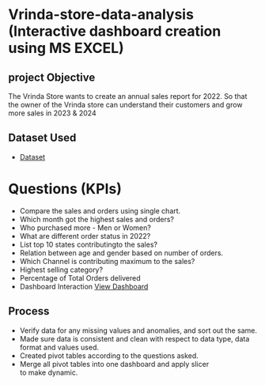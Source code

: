 # Vrinda-store-data-analysis (Interactive dashboard creation using MS EXCEL)
## project Objective
The Vrinda Store wants to create an annual sales report for 2022. So that the owner of the Vrinda store can understand their customers and grow more sales in 2023 & 2024

## Dataset Used
- <a href ="https://github.com/Sourav-311/Data-Analysis-Dashboard/blob/main/Vrinda_store_data.xlsx">Dataset</a>
# Questions (KPIs)
- Compare the sales and orders using single chart.
- Which month got the highest sales and orders?
- Who purchased more - Men or Women?
- What are different order status in 2022?
- List top 10 states contributingto the sales?
- Relation between age and gender based on number of orders.
- Which Channel is contributing maximum to the sales?
- Highest selling category?
- Percentage of Total Orders delivered
- Dashboard Interaction <a href="https://github.com/Sourav-311/Data-Analysis-Dashboard/blob/main/Vrinda%20Store%20Data%20Analysis.xlsx">View Dashboard</a>

## Process
- Verify data for any missing values and anomalies, and sort out the same.
- Made sure data is consistent and clean with respect to data type, data format and values used.
- Created pivot tables according to the questions asked.
- Merge all pivot tables into one dashboard and apply slicer to make dynamic.
